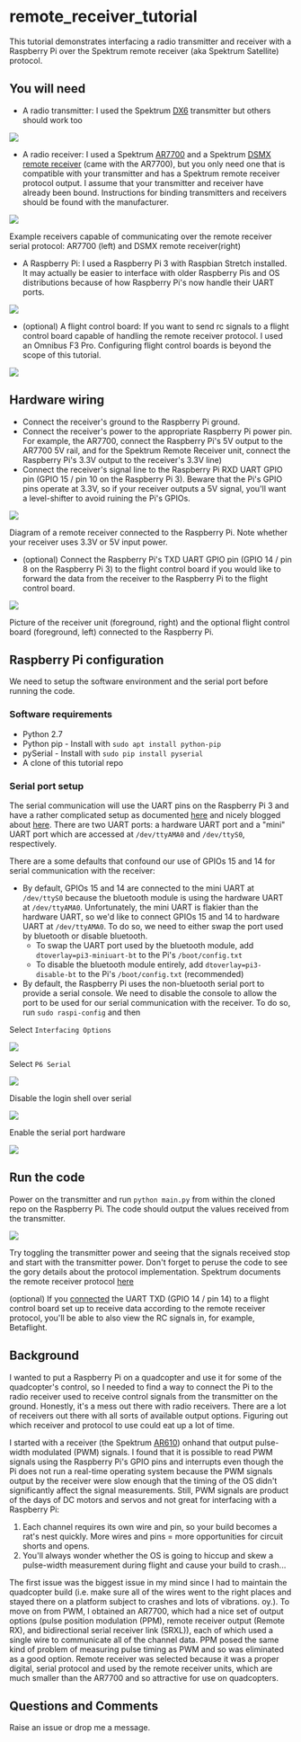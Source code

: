 # remote_receiver_tutorial

This tutorial demonstrates interfacing a radio transmitter and receiver with a
Raspberry Pi over the Spektrum remote receiver (aka Spektrum Satellite)
protocol.

## You will need
* A radio transmitter: I used the Spektrum
[DX6](http://spektrumrc.com/Products/Default.aspx?ProdId=SPMR6750)
transmitter but others should work too

![](img/transmitter.jpg)


* A radio receiver: I used a Spektrum
[AR7700](http://spektrumrc.com/Products/Default.aspx?ProdID=SPMAR7700)
and a Spektrum
[DSMX remote receiver](http://spektrumrc.com/Products/Default.aspx?ProdID=SPM9645)
 (came with the AR7700), but you only need one that is compatible with
your transmitter and has a Spektrum remote receiver protocol output. I assume
that your transmitter and receiver have already been bound. Instructions
for binding transmitters and receivers should be found with the manufacturer.

![](img/receiver.jpg)

Example receivers capable of communicating over the remote receiver serial
protocol: AR7700 (left) and DSMX remote receiver(right)

* A Raspberry Pi: I used a Raspberry Pi 3 with Raspbian Stretch installed.
It may actually be easier to interface with older Raspberry Pis and OS 
distributions because of how Raspberry Pi's now handle their UART ports.

![](img/rpi.jpg)

* (optional) A flight control board: If you want to send rc signals to a flight
control board capable of handling the remote receiver protocol. I used an
Omnibus F3 Pro. Configuring flight control boards is beyond the scope of this
tutorial.

![](img/flight_control_board.jpg)

## Hardware wiring
* Connect the receiver's ground to the Raspberry Pi ground.
* Connect the receiver's power to the appropriate Raspberry Pi power
pin. For example, the AR7700, connect the Raspberry Pi's 5V output to the
AR7700 5V rail, and for the Spektrum Remote Receiver unit, connect the
Raspberry Pi's 3.3V output to the receiver's 3.3V line)
* Connect the receiver's signal line to the Raspberry Pi RXD UART GPIO pin
(GPIO 15 / pin 10 on the Raspberry Pi 3). Beware that the Pi's GPIO pins
operate at 3.3V, so if your receiver outputs a 5V signal, you'll want a
level-shifter to avoid ruining the Pi's GPIOs.

![](img/rx_rpi.png)

Diagram of a remote receiver connected to the Raspberry Pi. Note whether your
receiver uses 3.3V or 5V input power.

* (optional) Connect the Raspberry Pi's TXD UART GPIO pin (GPIO 14 / pin 8 on
the Raspberry Pi 3) to the flight control board if you would like to forward
the data from the receiver to the Raspberry Pi to the flight control board.

![](img/complete_build.jpg)

Picture of the receiver unit (foreground, right) and the optional flight
control board (foreground, left) connected to the Raspberry Pi.

## Raspberry Pi configuration

We need to setup the software environment and the serial port before running
the code.

### Software requirements
* Python 2.7
* Python pip - Install with `sudo apt install python-pip`
* pySerial - Install with `sudo pip install pyserial`
* A clone of this tutorial repo

### Serial port setup
The serial communication will use the UART pins on the Raspberry Pi 3 and have
a rather complicated setup as documented
[here](https://www.raspberrypi.org/documentation/configuration/uart.md)
and nicely blogged about
[here](https://spellfoundry.com/2016/05/29/configuring-gpio-serial-port-raspbian-jessie-including-pi-3/).
There are two UART ports: a hardware UART port and a "mini" UART port which are
accessed at `/dev/ttyAMA0` and `/dev/ttyS0`, respectively.

There are a some defaults that confound our use of GPIOs 15 and 14 for serial
communication with the receiver:
* By default, GPIOs 15 and 14 are connected to the mini UART at `/dev/ttyS0`
because the bluetooth module is using the hardware UART at `/dev/ttyAMA0`.
Unfortunately, the mini UART is flakier than the hardware UART, so we'd like to
connect GPIOs 15 and 14 to hardware UART at `/dev/ttyAMA0`. To do so, we need
to either swap the port used by bluetooth or disable bluetooth.
  * To swap the UART port used by the bluetooth module, add 
  `dtoverlay=pi3-miniuart-bt` to the Pi's `/boot/config.txt`
  * To disable the bluetooth module entirely, add
  `dtoverlay=pi3-disable-bt` to the Pi's `/boot/config.txt` (recommended)
* By default, the Raspberry Pi uses the non-bluetooth serial port to provide
a serial console. We need to disable the console to allow the port to be used
for our serial communication with the receiver. To do so, run
`sudo raspi-config` and then

Select `Interfacing Options`

![](img/rpi_config0.png)

Select `P6 Serial`

![](img/rpi_config1.png)

Disable the login shell over serial

![](img/rpi_config2.png)

Enable the serial port hardware

![](img/rpi_config3.png)

## Run the code
Power on the transmitter and run `python main.py` from within the cloned repo
on the Raspberry Pi. The code should output the values received from the
transmitter.

![](img/main_output.png)

Try toggling the transmitter power and seeing that the signals received stop
and start with the transmitter power. Don't forget to peruse the code to
see the gory details about the protocol implementation.
Spektrum documents the remote receiver protocol
[here](https://www.spektrumrc.com/ProdInfo/Files/Remote%20Receiver%20Interfacing%20Rev%20A.pdf)


(optional) If you [connected](#hardware_wiring) the UART TXD (GPIO 14 / pin 14)
to a flight control board set up to receive data according to the remote
receiver protocol, you'll be able to also view the RC signals in, for example,
Betaflight.

## Background
I wanted to put a Raspberry Pi on a quadcopter and use it for some of the
quadcopter's control, so I needed to find a way to connect the Pi to the radio
receiver used to receive control signals from the transmitter on the ground.
Honestly, it's a mess out there with radio receivers. There are a lot of
receivers out there with all sorts of available output options. Figuring out
which receiver and protocol to use could eat up a lot of time.

I started with a receiver (the Spektrum 
[AR610](http://spektrumrc.com/Products/Default.aspx?ProdID=SPMAR610))
onhand that output pulse-width modulated (PWM) signals.
I found that it is possible to read PWM signals using the Raspberry Pi's GPIO
pins and interrupts even though the Pi does not run a real-time operating
system because the PWM signals output by the receiver were slow
enough that the timing of the OS didn't significantly affect the signal
measurements. Still, PWM signals are product of the days of DC motors and
servos and not great for interfacing with a Raspberry Pi:
1. Each channel requires its own wire and pin, so your build becomes
a rat's nest quickly. More wires and pins = more opportunities for circuit
shorts and opens.
2. You'll always wonder whether the OS is going to hiccup and skew a
pulse-width measurement during flight and cause your build to crash...

The first issue was the biggest issue in my mind since I had to maintain the
quadcopter build (i.e. make sure all of the wires went to the right places and
stayed there on a platform subject to crashes and lots of vibrations. oy.).
To move on from PWM, I obtained an AR7700, which had a nice set of output
options (pulse position modulation (PPM), remote receiver output (Remote RX),
and bidirectional serial receiver link (SRXL)),
each of which used a single wire to communicate all of the channel data.
PPM posed the same kind of problem of measuring pulse timing as PWM and so was
eliminated as a good option. Remote receiver was selected because it was a
proper digital, serial protocol and used by the remote receiver units, which
are much smaller than the AR7700 and so attractive for use on quadcopters.

## Questions and Comments
Raise an issue or drop me a message.
